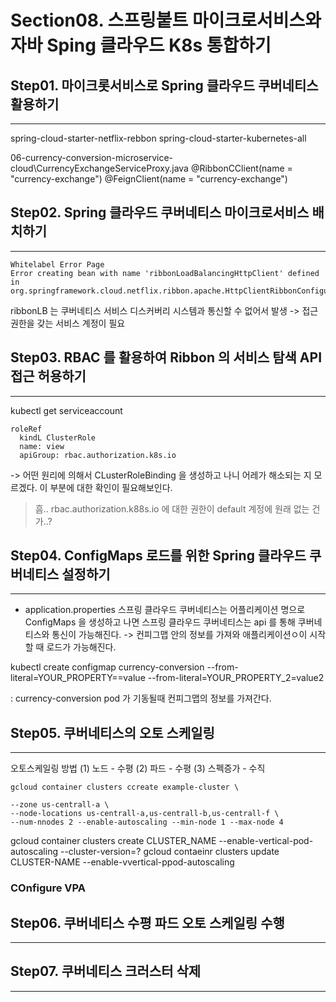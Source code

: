 # Section08. 스프링붙트 마이크로서비스와 자바 Sping 클라우드 K8s 통합하기

## Step01. 마이크롯서비스로 Spring 클라우드 쿠버네티스 활용하기 
---


spring-cloud-starter-netflix-rebbon
spring-cloud-starter-kubernetes-all

06-currency-conversion-microservice-cloud\CurrencyExchangeServiceProxy.java
@RibbonCClient(name = "currency-exchange")
@FeignClient(name = "currency-exchange")




## Step02. Spring 클라우드 쿠버네티스 마이크로서비스 배치하기
---

```
Whitelabel Error Page
Error creating bean with name 'ribbonLoadBalancingHttpClient' defined in org.springframework.cloud.netflix.ribbon.apache.HttpClientRibbonConfiguartion
```

ribbonLB 는 쿠버네티스 서비스 디스커버리 시스템과 통신할 수 없어서 발생
-> 접근 권한을 갖는 서비스 계정이 필요



## Step03. RBAC 를 활용하여 Ribbon 의 서비스 탐색 API 접근 허용하기
---

kubectl get serviceaccount
```
roleRef
  kindL ClusterRole
  name: view
  apiGroup: rbac.authorization.k8s.io
```

-> 어떤 원리에 의해서 CLusterRoleBinding 을 생성하고 나니 어레가 해소되는 지 모르겠다. 이 부분에 대한 확인이 필요해보인다.
> 흠.. rbac.authorization.k88s.io 에 대한 권한이 default 계정에 원래 없는 건가..?


## Step04. ConfigMaps 로드를 위한 Spring 클라우드 쿠버네티스 설정하기
---

- application.properties
스프링 클라우드 쿠버네티스는 어플리케이션 명으로 ConfigMaps 을 생성하고 나면 스프링 클라우드 쿠버네티스는 api 를 통해 쿠버네티스와 통신이 가능해진다.
-> 컨피그맵 안의 정보를 가져와 애플리케이션ㅇ이 시작할 때 로드가 가능해진다.


kubectl create configmap currency-conversion --from-literal=YOUR_PROPERTY==value --from-literal=YOUR_PROPERTY_2=value2


: currency-conversion pod 가 기동될때 컨피그맵의 정보를 가져간다.


## Step05. 쿠버네티스의 오토 스케일링
---

오토스케일링 방법
(1) 노드 - 수평
(2) 파드 - 수평
(3) 스펙증가 - 수직

```
gcloud container clusters ccreate example-cluster \

--zone us-centrall-a \
--node-locations us-centrall-a,us-centrall-b,us-centrall-f \
--num-nnodes 2 --enable-autoscaling --min-node 1 --max-node 4
```

gcloud container clusters create CLUSTER_NAME --enable-vertical-pod-autoscaling --cluster-version=?
gcloud contaeinr clusters update CLUSTER-NAME --enable-vvertical-ppod-autoscaling

### COnfigure VPA




## Step06. 쿠버네티스 수평 파드 오토 스케일링 수행
---


## Step07. 쿠버네티스 크러스터 삭제
---
